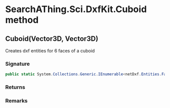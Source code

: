 # SearchAThing.Sci.DxfKit.Cuboid method
## Cuboid(Vector3D, Vector3D)
Creates dxf entities for 6 faces of a cuboid

### Signature
```csharp
public static System.Collections.Generic.IEnumerable<netDxf.Entities.Face3d> Cuboid(Vector3D center, Vector3D size)
```
### Returns

### Remarks

